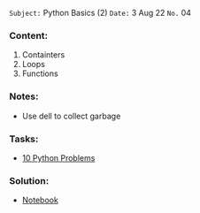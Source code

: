 `Subject:` Python Basics (2)
 `Date:` 3 Aug 22 `No.` 04

### Content:

1. Containters
1. Loops
1. Functions
### Notes:

- Use dell to collect garbage


### Tasks:

- [10 Python Problems](https://github.com/AhmedUZaki/INSTANT-AI/blob/main/Track%201_%20Python%20for%20Data%20science/Session%2004/Session%204%20Tasks.pdf)

### Solution:
- [Notebook](https://github.com/AhmedUZaki/INSTANT-AI/blob/main/Track%201_%20Python%20for%20Data%20science/Session%2004/Session%204%20Tasks.pdf)
